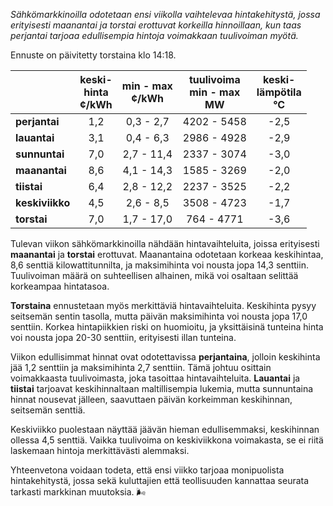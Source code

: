 *Sähkömarkkinoilla odotetaan ensi viikolla vaihtelevaa hintakehitystä, jossa erityisesti maanantai ja torstai erottuvat korkeilla hinnoillaan, kun taas perjantai tarjoaa edullisempia hintoja voimakkaan tuulivoiman myötä.*

Ennuste on päivitetty torstaina klo 14:18.

|               | keski-<br>hinta<br>¢/kWh | min - max<br>¢/kWh | tuulivoima<br>min - max<br>MW | keski-<br>lämpötila<br>°C |
|:-------------|:----------------:|:----------------:|:-------------:|:-------------:|
| **perjantai**    | 1,2                | 0,3 - 2,7          | 4202 - 5458    | -2,5              |
| **lauantai**     | 3,1                | 0,4 - 6,3          | 2986 - 4928    | -2,9              |
| **sunnuntai**    | 7,0                | 2,7 - 11,4         | 2337 - 3074    | -3,0              |
| **maanantai**    | 8,6                | 4,1 - 14,3         | 1585 - 3269    | -2,0              |
| **tiistai**      | 6,4                | 2,8 - 12,2         | 2237 - 3525    | -2,2              |
| **keskiviikko**  | 4,5                | 2,6 - 8,5          | 3508 - 4723    | -1,7              |
| **torstai**      | 7,0                | 1,7 - 17,0         | 764 - 4771     | -3,6              |

Tulevan viikon sähkömarkkinoilla nähdään hintavaihteluita, joissa erityisesti **maanantai** ja **torstai** erottuvat. Maanantaina odotetaan korkeaa keskihintaa, 8,6 senttiä kilowattitunnilta, ja maksimihinta voi nousta jopa 14,3 senttiin. Tuulivoiman määrä on suhteellisen alhainen, mikä voi osaltaan selittää korkeampaa hintatasoa.

**Torstaina** ennustetaan myös merkittäviä hintavaihteluita. Keskihinta pysyy seitsemän sentin tasolla, mutta päivän maksimihinta voi nousta jopa 17,0 senttiin. Korkea hintapiikkien riski on huomioitu, ja yksittäisinä tunteina hinta voi nousta jopa 20-30 senttiin, erityisesti illan tunteina.

Viikon edullisimmat hinnat ovat odotettavissa **perjantaina**, jolloin keskihinta jää 1,2 senttiin ja maksimihinta 2,7 senttiin. Tämä johtuu osittain voimakkaasta tuulivoimasta, joka tasoittaa hintavaihteluita. **Lauantai** ja **tiistai** tarjoavat keskihinnaltaan maltillisempia lukemia, mutta sunnuntaina hinnat nousevat jälleen, saavuttaen päivän korkeimman keskihinnan, seitsemän senttiä.

Keskiviikko puolestaan näyttää jäävän hieman edullisemmaksi, keskihinnan ollessa 4,5 senttiä. Vaikka tuulivoima on keskiviikkona voimakasta, se ei riitä laskemaan hintoja merkittävästi alemmaksi.

Yhteenvetona voidaan todeta, että ensi viikko tarjoaa monipuolista hintakehitystä, jossa sekä kuluttajien että teollisuuden kannattaa seurata tarkasti markkinan muutoksia. 🌬️
